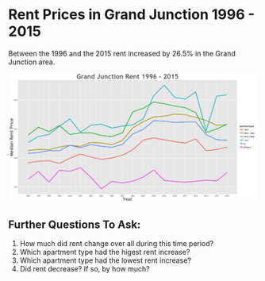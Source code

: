 Rent Prices in Grand Junction 1996 - 2015
================

Between the 1996 and the 2015 rent increased by 26.5% in the Grand Junction area.

![](../images/grandjunction.png)

Further Questions To Ask:
-------------------------

1.  How much did rent change over all during this time period?
2.  Which apartment type had the higest rent increase?
3.  Which apartment type had the lowest rent increase?
4.  Did rent decrease? If so, by how much?
